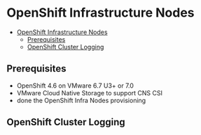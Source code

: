 # OpenShift Infrastructure Nodes

<!-- TOC -->

- [OpenShift Infrastructure Nodes](#openshift-infrastructure-nodes)
  - [Prerequisites](#prerequisites)
  - [OpenShift Cluster Logging](#openshift-cluster-logging)

<!-- /TOC -->

## Prerequisites
- OpenShift 4.6 on VMware 6.7 U3+ or 7.0
- VMware Cloud Native Storage to support CNS CSI
- done the OpenShift Infra Nodes provisioning

## OpenShift Cluster Logging

